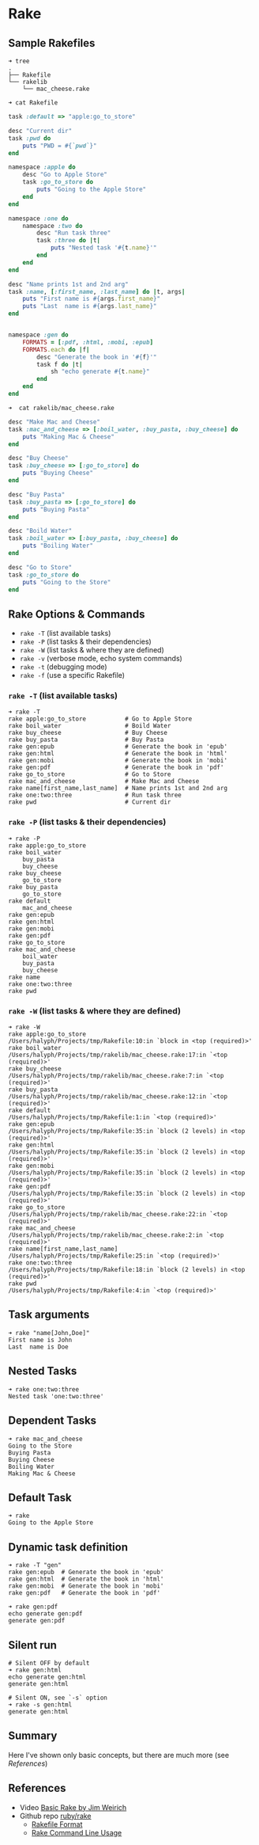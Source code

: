 # Rake

## Sample Rakefiles

```shell
➜ tree
.
├── Rakefile
└── rakelib
    └── mac_cheese.rake
```

`➜ cat Rakefile`

```ruby
task :default => "apple:go_to_store"

desc "Current dir"
task :pwd do
    puts "PWD = #{`pwd`}"
end

namespace :apple do
    desc "Go to Apple Store"
    task :go_to_store do
        puts "Going to the Apple Store"
    end
end

namespace :one do
    namespace :two do
        desc "Run task three"
        task :three do |t|
            puts "Nested task '#{t.name}'"
        end
    end
end

desc "Name prints 1st and 2nd arg"
task :name, [:first_name, :last_name] do |t, args|
    puts "First name is #{args.first_name}"
    puts "Last  name is #{args.last_name}"
end


namespace :gen do
    FORMATS = [:pdf, :html, :mobi, :epub]
    FORMATS.each do |f|
        desc "Generate the book in '#{f}'"
        task f do |t|
            sh "echo generate #{t.name}"
        end
    end
end
```

`➜  cat rakelib/mac_cheese.rake`

```ruby
desc "Make Mac and Cheese"
task :mac_and_cheese => [:boil_water, :buy_pasta, :buy_cheese] do
    puts "Making Mac & Cheese"
end

desc "Buy Cheese"
task :buy_cheese => [:go_to_store] do
    puts "Buying Cheese"
end

desc "Buy Pasta"
task :buy_pasta => [:go_to_store] do
    puts "Buying Pasta"
end

desc "Boild Water"
task :boil_water => [:buy_pasta, :buy_cheese] do
    puts "Boiling Water"
end

desc "Go to Store"
task :go_to_store do
    puts "Going to the Store"
end
```

## Rake Options & Commands

- `rake -T` (list available tasks)
- `rake -P` (list tasks & their dependencies)
- `rake -W` (list tasks & where they are defined)
- `rake -v` (verbose mode, echo system commands)
- `rake -t` (debugging mode)
- `rake -f` (use a specific Rakefile)

### `rake -T` (list available tasks)

```shell
➜ rake -T
rake apple:go_to_store           # Go to Apple Store
rake boil_water                  # Boild Water
rake buy_cheese                  # Buy Cheese
rake buy_pasta                   # Buy Pasta
rake gen:epub                    # Generate the book in 'epub'
rake gen:html                    # Generate the book in 'html'
rake gen:mobi                    # Generate the book in 'mobi'
rake gen:pdf                     # Generate the book in 'pdf'
rake go_to_store                 # Go to Store
rake mac_and_cheese              # Make Mac and Cheese
rake name[first_name,last_name]  # Name prints 1st and 2nd arg
rake one:two:three               # Run task three
rake pwd                         # Current dir
```

### `rake -P` (list tasks & their dependencies)

```shell
➜ rake -P
rake apple:go_to_store
rake boil_water
    buy_pasta
    buy_cheese
rake buy_cheese
    go_to_store
rake buy_pasta
    go_to_store
rake default
    mac_and_cheese
rake gen:epub
rake gen:html
rake gen:mobi
rake gen:pdf
rake go_to_store
rake mac_and_cheese
    boil_water
    buy_pasta
    buy_cheese
rake name
rake one:two:three
rake pwd
```

### `rake -W` (list tasks & where they are defined)

```shell
➜ rake -W
rake apple:go_to_store              /Users/halyph/Projects/tmp/Rakefile:10:in `block in <top (required)>'
rake boil_water                     /Users/halyph/Projects/tmp/rakelib/mac_cheese.rake:17:in `<top (required)>'
rake buy_cheese                     /Users/halyph/Projects/tmp/rakelib/mac_cheese.rake:7:in `<top (required)>'
rake buy_pasta                      /Users/halyph/Projects/tmp/rakelib/mac_cheese.rake:12:in `<top (required)>'
rake default                        /Users/halyph/Projects/tmp/Rakefile:1:in `<top (required)>'
rake gen:epub                       /Users/halyph/Projects/tmp/Rakefile:35:in `block (2 levels) in <top (required)>'
rake gen:html                       /Users/halyph/Projects/tmp/Rakefile:35:in `block (2 levels) in <top (required)>'
rake gen:mobi                       /Users/halyph/Projects/tmp/Rakefile:35:in `block (2 levels) in <top (required)>'
rake gen:pdf                        /Users/halyph/Projects/tmp/Rakefile:35:in `block (2 levels) in <top (required)>'
rake go_to_store                    /Users/halyph/Projects/tmp/rakelib/mac_cheese.rake:22:in `<top (required)>'
rake mac_and_cheese                 /Users/halyph/Projects/tmp/rakelib/mac_cheese.rake:2:in `<top (required)>'
rake name[first_name,last_name]     /Users/halyph/Projects/tmp/Rakefile:25:in `<top (required)>'
rake one:two:three                  /Users/halyph/Projects/tmp/Rakefile:18:in `block (2 levels) in <top (required)>'
rake pwd                            /Users/halyph/Projects/tmp/Rakefile:4:in `<top (required)>'
```

## Task arguments

```shell
➜ rake "name[John,Doe]"
First name is John
Last  name is Doe
```

## Nested Tasks

```shell
➜ rake one:two:three
Nested task 'one:two:three'
```

## Dependent Tasks

```shell
➜ rake mac_and_cheese
Going to the Store
Buying Pasta
Buying Cheese
Boiling Water
Making Mac & Cheese
```

## Default Task

```shell
➜ rake
Going to the Apple Store
```

## Dynamic task definition

```shell
➜ rake -T "gen"
rake gen:epub  # Generate the book in 'epub'
rake gen:html  # Generate the book in 'html'
rake gen:mobi  # Generate the book in 'mobi'
rake gen:pdf   # Generate the book in 'pdf'

➜ rake gen:pdf
echo generate gen:pdf
generate gen:pdf
```

## Silent run

```shell
# Silent OFF by default
➜ rake gen:html
echo generate gen:html
generate gen:html

# Silent ON, see `-s` option
➜ rake -s gen:html
generate gen:html
```

## Summary

Here I've shown only basic concepts, but there are much more (see *References*)

## References

- Video [Basic Rake by Jim Weirich](https://www.youtube.com/watch?v=AFPWDzHWjEY)
- Github repo [ruby/rake](https://github.com/ruby/rake)
  - [Rakefile Format](https://github.com/ruby/rake/blob/master/doc/rakefile.rdoc)
  - [Rake Command Line Usage](https://github.com/ruby/rake/blob/master/doc/command_line_usage.rdoc)
